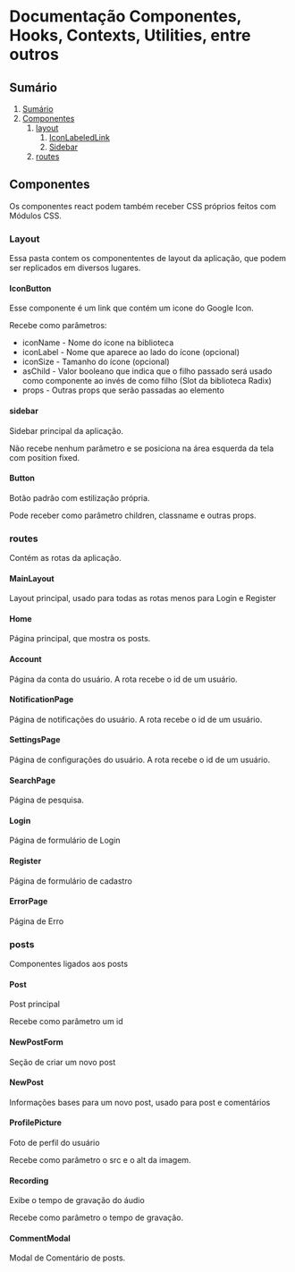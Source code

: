 # Documentação Componentes, Hooks, Contexts, Utilities, entre outros

## Sumário

1.  [Sumário](#sumário)
1.  [Componentes](#componentes)
    1.  [layout](#layout)
        1. [IconLabeledLink](#iconlabeledlink)
        1. [Sidebar](#sidebar)
    1.  [routes](#routes)

## Componentes

Os componentes react podem também receber CSS próprios feitos com Módulos CSS.

### Layout

Essa pasta contem os componententes de layout da aplicação, que podem ser replicados em diversos lugares.

#### IconButton

Esse componente é um link que contém um icone do Google Icon.

Recebe como parâmetros:

-   iconName - Nome do ícone na biblioteca
-   iconLabel - Nome que aparece ao lado do ícone (opcional)
-   iconSize - Tamanho do ícone (opcional)
-   asChild - Valor booleano que indica que o filho passado será usado como componente ao invés de como filho (Slot da biblioteca Radix)
-   props - Outras props que serão passadas ao elemento

#### sidebar

Sidebar principal da aplicação.

Não recebe nenhum parâmetro e se posiciona na área esquerda da tela com position fixed.

#### Button

Botão padrão com estilização própria.

Pode receber como parâmetro children, classname e outras props.

### routes

Contém as rotas da aplicação.

#### MainLayout

Layout principal, usado para todas as rotas menos para Login e Register

#### Home

Página principal, que mostra os posts.

#### Account

Página da conta do usuário. A rota recebe o id de um usuário.

#### NotificationPage

Página de notificações do usuário. A rota recebe o id de um usuário.

#### SettingsPage

Página de configurações do usuário. A rota recebe o id de um usuário.

#### SearchPage

Página de pesquisa.

#### Login

Página de formulário de Login

#### Register

Página de formulário de cadastro

#### ErrorPage

Página de Erro

### posts

Componentes ligados aos posts

#### Post

Post principal

Recebe como parâmetro um id

#### NewPostForm

Seção de criar um novo post

#### NewPost

Informações bases para um novo post, usado para post e comentários

#### ProfilePicture

Foto de perfil do usuário

Recebe como parâmetro o src e o alt da imagem.

#### Recording

Exibe o tempo de gravação do áudio

Recebe como parâmetro o tempo de gravação.

#### CommentModal

Modal de Comentário de posts.